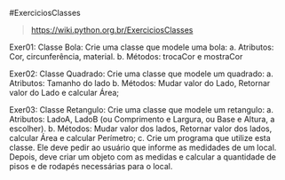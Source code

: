 #ExerciciosClasses
> https://wiki.python.org.br/ExerciciosClasses

Exer01: 
Classe Bola: Crie uma classe que modele uma bola:
    a. Atributos: Cor, circunferência, material.
    b. Métodos: trocaCor e mostraCor

Exer02:
Classe Quadrado: Crie uma classe que modele um quadrado:
    a. Atributos: Tamanho do lado
    b. Métodos: Mudar valor do Lado, Retornar valor do Lado e calcular Área;

Exer03:
Classe Retangulo: Crie uma classe que modele um retangulo:
    a. Atributos: LadoA, LadoB (ou Comprimento e Largura, ou Base e Altura, a escolher).
    b. Métodos: Mudar valor dos lados, Retornar valor dos lados, calcular Área e calcular Perímetro;
    c. Crie um programa que utilize esta classe. Ele deve pedir ao usuário que informe as medidades de um local. Depois, deve criar um objeto com as medidas e calcular a quantidade de pisos e de rodapés necessárias para o local.
